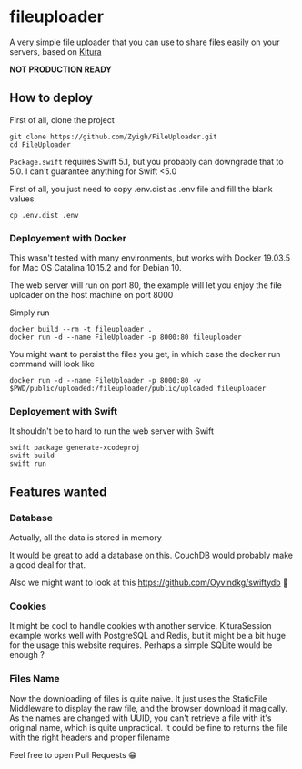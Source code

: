 # fileuploader

A very simple file uploader that you can use to share files easily on your servers, based on [Kitura](https://www.kitura.io/)

**NOT PRODUCTION READY**

## How to deploy

First of all, clone the project

```
git clone https://github.com/Zyigh/FileUploader.git
cd FileUploader
```

`Package.swift` requires Swift 5.1, but you probably can downgrade that to 5.0. I can't guarantee anything for Swift <5.0

First of all, you just need to copy .env.dist as .env file and fill the blank values
```
cp .env.dist .env
```

### Deployement with Docker

This wasn't tested with many environments, but works with Docker 19.03.5 for Mac OS Catalina 10.15.2 and for Debian 10. 

The web server will run on port 80, the example will let you enjoy the file uploader on the host machine on port 8000

Simply run 
```
docker build --rm -t fileuploader .
docker run -d --name FileUploader -p 8000:80 fileuploader
```

You might want to persist the files you get, in which case the docker run command will look like

```
docker run -d --name FileUploader -p 8000:80 -v $PWD/public/uploaded:/fileuploader/public/uploaded fileuploader
```

### Deployement with Swift

It shouldn't be to hard to run the web server with Swift

```
swift package generate-xcodeproj
swift build
swift run
```

## Features wanted

### Database

Actually, all the data is stored in memory 

It would be great to add a database on this. CouchDB would probably make a good deal for that.

Also we might want to look at this https://github.com/Oyvindkg/swiftydb 🐬

### Cookies

It might be cool to handle cookies with another service. KituraSession example works well with PostgreSQL and Redis, but it might be a bit huge for the usage this website requires. Perhaps a simple SQLite would be enough ?

### Files Name

Now the downloading of files is quite naive. It just uses the StaticFile Middleware to display the raw file, and the browser download it magically. As the names are changed with UUID, you can't retrieve a file with it's original name, which is quite unpractical. It could be fine to returns the file with the right headers and proper filename

Feel free to open Pull Requests 😁
